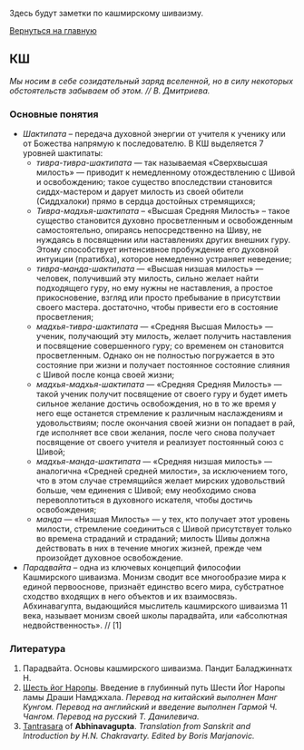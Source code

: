 Здесь будут заметки по кашмирскому шиваизму.

[Вернуться на главную](/)

## КШ

*Мы носим в себе созидательный заряд вселенной, но в силу некоторых обстоятельств забываем об этом. // В. Дмитриева.*

### Основные понятия

* *Шактипата* – передача духовной энергии от учителя к ученику или от Божества напрямую к последователю. В КШ выделяется 7 уровней шактипаты:
    * *тивра-тивра-шактипата* — так называемая «Сверхвысшая милость» — приводит к немедленному отождествлению с Шивой и освобождению; такое существо впоследствии становится сиддх-мастером и дарует милость из своей обители (Сиддхалоки) прямо в сердца достойных стремящихся;
    * *Тивра-мадхья-шактипата* – «Высшая Средняя Милость» – такое существо становится духовно просветленным и освобожденным самостоятельно, опираясь непосредственно на Шиву, не нуждаясь в посвящении или наставлениях других внешних гуру. Этому способствует интенсивное пробуждение его духовной интуиции (пратибха), которое немедленно устраняет неведение;
    * *тивра-манда-шактипата* — «Высшая низшая милость» — человек, получивший эту милость, сильно желает найти подходящего гуру, но ему нужны не наставления, а простое прикосновение, взгляд или просто пребывание в присутствии своего мастера. достаточно, чтобы привести его в состояние просветления;
    * *мадхья-тивра-шактипата* — «Средняя Высшая Милость» — ученик, получающий эту милость, желает получить наставления и посвящение совершенного гуру; со временем он становится просветленным. Однако он не полностью погружается в это состояние при жизни и получает постоянное состояние слияния с Шивой после конца своей жизни;
    * *мадхья-мадхья-шактипата* — «Средняя Средняя Милость» — такой ученик получит посвящение от своего гуру и будет иметь сильное желание достичь освобождения, но в то же время у него еще останется стремление к различным наслаждениям и удовольствиям; после окончания своей жизни он попадает в рай, где исполняет все свои желания, после чего снова получает посвящение от своего учителя и реализует постоянный союз с Шивой;
    * *мадхья-манда-шактипата* — «Средняя низшая милость» — аналогична «Средней средней милости», за исключением того, что в этом случае стремящийся желает мирских удовольствий больше, чем единения с Шивой; ему необходимо снова перевоплотиться в духовного искателя, чтобы достичь освобождения;
    * *манда* — «Низшая Милость» — у тех, кто получает этот уровень милости, стремление соединиться с Шивой присутствует только во времена страданий и страданий; милость Шивы должна действовать в них в течение многих жизней, прежде чем произойдет духовное освобождение.
* *Парадвайта* – одна из ключевых концепций философии Кашмирского шиваизма. Монизм сводит все многообразие мира к единой первооснове, признаёт единство всего мира, субстратное сходство входящих в него объектов и их взаимосвязь. Абхинавагупта, выдающийся мыслитель кашмирского шиваизма 11 века, называет монизм своей школы парадвайта, или «абсолютная недвойственность». // [1]

### Литература

1. Парадвайта. Основы кашмирского шиваизма. Пандит Баладжиннатх Н.
2. [Шесть йог Наропы](https://abhidharma.ru/A/Tantra/6YiogN.htm). Введение в глубинный путь Шести Йог Наропы ламы Драши Намджхала. *Перевод на китайский выполнен Манг Кунгом. Перевод на английский и введение выполнен Гармой Ч. Чангом. Перевод на русский Т. Данилевича.*
3. [Tantrasara](http://www.gianfrancobertagni.it/materiali/tantra/tantrasara.pdf) of **Abhinavagupta**. *Translation from Sanskrit and Introduction by H.N. Chakravarty.  Edited by Boris Marjanovic.*
